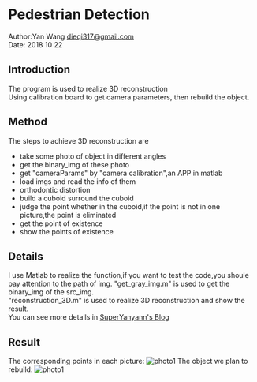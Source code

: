 # Pedestrian Detection
Author:Yan Wang  <dieqi317@gmail.com> <br>
Date: 2018 10 22 <br>
## Introduction
The program is used to realize 3D reconstruction <br>
Using calibration board to get camera parameters, then rebuild the object.

## Method
The steps to achieve 3D reconstruction are

- take some photo of object in different angles
- get the binary_img of these photo
- get "cameraParams" by "camera calibration",an APP in matlab
- load imgs and read the info of them
- orthodontic distortion
- build a cuboid surround the cuboid
- judge the point whether in the cuboid,if the point is not in one picture,the point is eliminated
- get the point of existence
- show the points of existence

## Details
I use Matlab to realize the function,if you want to test the code,you shoule pay attention to the path of img.
"get_gray_img.m" is used to get the binary_img of the src_img.<br>
"reconstruction_3D.m" is used to realize 3D reconstruction and show the result.<br>
You can see more detalls in [SuperYanyann's Blog](https://superyanyann.github.io/2018/10/22/Project-Reconstruction-3D/#more)

## Result
The corresponding points in each picture:
![photo1](http://p33eqsoxi.bkt.clouddn.com/image/tif/3d/test/output1.JPG)
The object we plan to rebuild:
![photo1](http://p33eqsoxi.bkt.clouddn.com/image/tif/3d/test/output2.JPG)